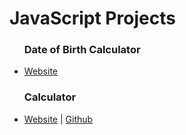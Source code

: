 # JavaScript Projects 


<ul>
  <h3>Date of Birth Calculator </h3>
  <li><a href="https://iamsamelmi.github.io/" target="_blank">Website</a></li>
  
   <h3>Calculator </h3>
  <li><a href="https://iamsamelmi.github.io/calculator/" target="_blank">Website</a> | 
    <a href="https://github.com/IamSamElmi/IamSamElmi.github.io/tree/master/calculator" target="_blank">Github</a></li>


</ul>

